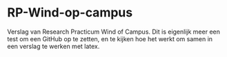 RP-Wind-op-campus
=================

Verslag van Research Practicum Wind of Campus. Dit is eigenlijk meer een test om een GitHub op te zetten, 
en te kijken hoe het werkt om samen in een verslag te werken met latex.
